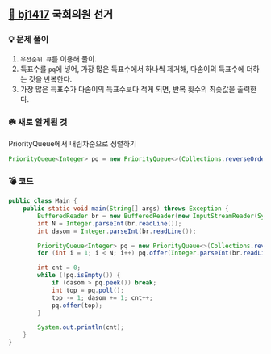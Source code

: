## [🔗 bj1417](https://www.acmicpc.net/problem/1417) 국회의원 선거
### 💡 문제 풀이
1. `우선순위 큐`를 이용해 풀이.
2. 득표수를 `pq`에 넣어, 가장 많은 득표수에서 하나씩 제거해, 다솜이의 득표수에 더하는 것을 반복한다.
3. 가장 많은 득표수가 다솜이의 득표수보다 적게 되면, 반복 횟수의 최솟값을 출력한다.

### ☘️ 새로 알게된 것
PriorityQueue에서 내림차순으로 정렬하기
```java
PriorityQueue<Integer> pq = new PriorityQueue<>(Collections.reverseOrder());
```

### 💣 코드
```java
public class Main {
    public static void main(String[] args) throws Exception {
        BufferedReader br = new BufferedReader(new InputStreamReader(System.in));
        int N = Integer.parseInt(br.readLine());
        int dasom = Integer.parseInt(br.readLine());

        PriorityQueue<Integer> pq = new PriorityQueue<>(Collections.reverseOrder());
        for (int i = 1; i < N; i++) pq.offer(Integer.parseInt(br.readLine()));

        int cnt = 0;
        while (!pq.isEmpty()) {
            if (dasom > pq.peek()) break;
            int top = pq.poll();
            top -= 1; dasom += 1; cnt++;
            pq.offer(top);
        }

        System.out.println(cnt);
    }
}

```
